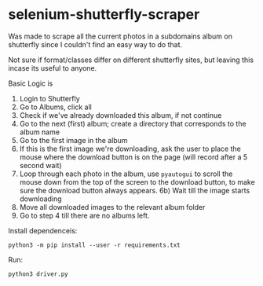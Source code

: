 # selenium-shutterfly-scraper

Was made to scrape all the current photos in a subdomains album on shutterfly since I couldn't find an easy way to do that.

Not sure if format/classes differ on different shutterfly sites, but leaving this incase its useful to anyone.

Basic Logic is

1) Login to Shutterfly
2) Go to Albums, click all
3) Check if we've already downloaded this album, if not continue
4) Go to the next (first) album; create a directory that corresponds to the album name 
5) Go to the first image in the album
6) If this is the first image we're downloading, ask the user to place the mouse where the download button is on the page (will record after a 5 second wait)
6) Loop through each photo in the album, use `pyautogui` to scroll the mouse down from the top of the screen to the download button, to make sure the download button always appears.
6b) Wait till the image starts downloading
7) Move all downloaded images to the relevant album folder
8) Go to step 4 till there are no albums left.

Install dependenceis:

`python3 -m pip install --user -r requirements.txt`

Run:

`python3 driver.py`
